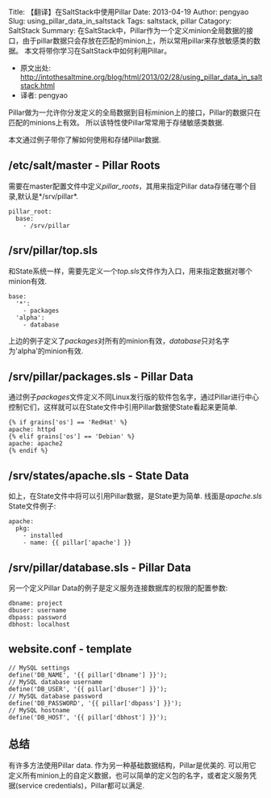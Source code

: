 Title: 【翻译】在SaltStack中使用Pillar
Date: 2013-04-19
Author: pengyao
Slug: using_pillar_data_in_saltstack
Tags: saltstack, pillar
Catagory: SaltStack
Summary: 在SaltStack中，Pillar作为一个定义minion全局数据的接口，由于pillar数据只会存放在匹配的minion上，所以常用pillar来存放敏感类的数据。 本文将带你学习在SaltStack中如何利用Pillar。

* 原文出处: <http://intothesaltmine.org/blog/html/2013/02/28/using_pillar_data_in_saltstack.html>
* 译者: pengyao

Pillar做为一允许你分发定义的全局数据到目标minion上的接口，Pillar的数据只在匹配的minions上有效。 所以该特性使Pillar常常用于存储敏感类数据.

本文通过例子带你了解如何使用和存储Pillar数据.

## /etc/salt/master - Pillar Roots ##

需要在master配置文件中定义*pillar_roots*，其用来指定Pillar data存储在哪个目录,默认是*/srv/pillar*.

    pillar_root:
      base:
        - /srv/pillar

## /srv/pillar/top.sls ##

和State系统一样，需要先定义一个*top.sls*文件作为入口，用来指定数据对哪个minion有效.

    base:
      '*':
        - packages
      'alpha':
        - database

上边的例子定义了*packages*对所有的minion有效，*database*只对名字为'alpha'的minion有效.

## /srv/pillar/packages.sls - Pillar Data ## 

通过例子*packages*文件定义不同Linux发行版的软件包名字，通过Pillar进行中心控制它们，这样就可以在State文件中引用Pillar数据使State看起来更简单.

    {% if grains['os'] == 'RedHat' %}
    apache: httpd
    {% elif grains['os'] == 'Debian' %}
    apache: apache2
    {% endif %}

## /srv/states/apache.sls - State Data ##

如上，在State文件中将可以引用Pillar数据，是State更为简单. 线面是*apache.sls* State文件例子:

    apache:
      pkg:
        - installed
        - name: {{ pillar['apache'] }}


## /srv/pillar/database.sls - Pillar Data ##

另一个定义Pillar Data的例子是定义服务连接数据库的权限的配置参数:

    dbname: project
    dbuser: username
    dbpass: password
    dbhost: localhost

## website.conf - template ##

    // MySQL settings
    define('DB_NAME', '{{ pillar['dbname'] }}');
    // MySQL database username
    define('DB_USER', '{{ pillar['dbuser'] }}');
    // MySQL database password
    define('DB_PASSWORD', '{{ pillar['dbpass'] }}');
    // MySQL hostname
    define('DB_HOST', '{{ pillar['dbhost'] }}');


## 总结 ##

有许多方法使用Pillar data. 作为另一种基础数据结构，Pillar是优美的. 可以用它定义所有minion上的自定义数据，也可以简单的定义包的名字，或者定义服务凭据(service credentials)，Pillar都可以满足.
